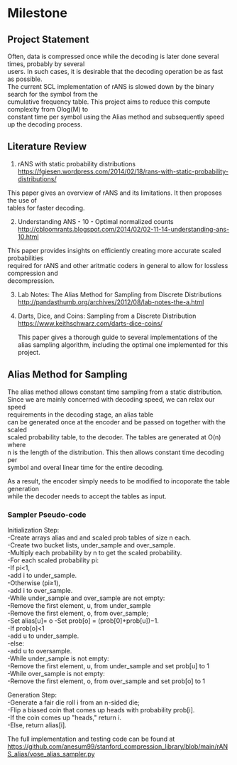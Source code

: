 # Milestone 


## Project Statement

Often, data is compressed once while the decoding is later done several times, probably by several<br/> 
users. In such cases, it is desirable that the decoding operation be as fast as possible.<br/> 
The current SCL implementation of rANS is slowed down by the binary search for the symbol from the <br/>
cumulative frequency table. This project aims to reduce this compute complexity from Olog(M) to <br/>
constant time per symbol using the Alias method and subsequently speed up the decoding process. <br/> 

## Literature Review
1. rANS with static probability distributions
 https://fgiesen.wordpress.com/2014/02/18/rans-with-static-probability-distributions/
 
 This paper gives an overview of rANS and its limitations. It then proposes the use of<br/>
 tables for faster decoding.
 
 
2. Understanding ANS - 10 - Optimal normalized counts 
 http://cbloomrants.blogspot.com/2014/02/02-11-14-understanding-ans-10.html
 
 This paper provides insights on efficiently creating more accurate scaled probabilities<br/>
 required for rANS and other aritmatic coders in general to allow for lossless compression and <br/>
 decompression. 
 
 
3. Lab Notes: The Alias Method for Sampling from Discrete Distributions 
   http://pandasthumb.org/archives/2012/08/lab-notes-the-a.html



4. Darts, Dice, and Coins: Sampling from a Discrete Distribution
   https://www.keithschwarz.com/darts-dice-coins/
   
   This paper gives a thorough guide to several implementations of the alias sampling algorithm, including
   the optimal one implemented for this project.


## Alias Method for Sampling
The alias method allows constant time sampling from a static distribution.<br /> 
Since we are mainly concerned with decoding speed, we can relax our speed <br/>
requirements in the decoding stage, an alias table <br />
can be generated once at the encoder and be passed on together with the scaled <br />
scaled probability table, to the decoder. The tables are generated at O(n) where<br /> 
n is the length of the distribution. This then allows constant time decoding per <br/>
symbol and overal linear time for the entire decoding.<br />

As a result, the encoder simply needs to be modified to incoporate the table generation<br/>
while the decoder needs to accept the tables as input. 




### Sampler Pseudo-code

Initialization Step:<br />
 -Create arrays alias and and scaled prob tables of size n each.<br />
 -Create two bucket lists, under_sample and over_sample.<br />
  -Multiply each probability by n to get the scaled probability.<br />
  -For each scaled probability pi:<br />
      -If pi<1,<br />
        -add i to under_sample.<br />
      -Otherwise (pi≥1),<br />
         -add i to over_sample.<br />
  -While under_sample and over_sample are not empty:<br />
      -Remove the first element, u, from under_sample<br />
      -Remove the first element, o, from over_sample; <br />
      -Set alias[u]= o
      -Set prob[o] = (prob[0]+prob[u])−1. <br />
      -If prob[o]<1<br />
        -add u to under_sample.<br />
      -else:<br />
        -add u to oversample.<br />
  -While under_sample is not empty:<br />
      -Remove the first element, u, from under_sample and set prob[u] to 1<br />
  -While over_sample is not empty: <br />
      -Remove the first element, o, from over_sample and set prob[o] to 1<br />
 
Generation Step:<br />
  -Generate a fair die roll i from an n-sided die; <br />
  -Flip a biased coin that comes up heads with probability prob[i].<br />
  -If the coin comes up "heads," return i.<br />
  -Else, return alias[i].<br />
  
The full implementation and testing code can be found at https://github.com/anesum99/stanford_compression_library/blob/main/rANS_alias/vose_alias_sampler.py

